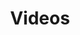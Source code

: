---
layout: video_overview
title: Videos
menu_title: Videos
description: Videos
lang: de
weight: 300
ref: start-300
redirect_from:
  - videos/
  - /video_tutorials/01-de-erste-schritte.html
  - /video_tutorials/02-de-sql-datenbank-barcode-scanner.html
  - /video_tutorials/03-de-interaktiver-stadtplan.html 
  - /video_tutorials/04-de-opc-ua.html 
  - /video_tutorials/05-de-slack.html
  - /video_tutorials/06-de-s7.html
  - /video_tutorials/07-Microsoft-Calendar.html 
  - /video_tutorials/08-de-pdf-netzwerk.html
  - /video_tutorials/09-de-bridge.html
  - /video_tutorials/10-de-mails.html
  - /video_tutorials/11-de-sap-tabellen.html
  - /video_tutorials/12-de-sap-funktionsbaustein.html 
  - /video_tutorials/13-de-direkte-kommunikation.html
  - /video_tutorials/14-de-daten-aus-excel.html
  - /video_tutorials/15-de-scripting-grundlagen.html
  - /video_tutorials/16-de-sql-server.html 
  - /video_tutorials/17-de-interaktive-soll-ist.html
  - /video_tutorials/18-de-xml.html 
  - /video_tutorials/19-visualisierung-installieren.html 
  - /video_tutorials/20-de-dataflow.html 
  - /video_tutorials/Komplexe Datenaggregation/21-de-komplexe-lua.html
  - /video_tutorials/Komplexe Datenaggregation/22-de-visualisierung-designen.html
  - /video_tutorials/Peakboard IO/23-de-empfangsbildschirm.html
  - /video_tutorials/Peakboard IO/24-de-schichtplan.html 
  - /video_tutorials/Scripting/25-de-screenwechsel.html 
  - /video_tutorials/Scripting/26-de-tabellen-faerben.html
---